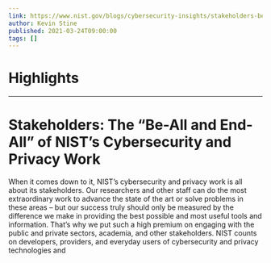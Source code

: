 ```yaml
---
link: https://www.nist.gov/blogs/cybersecurity-insights/stakeholders-be-all-and-end-all-nists-cybersecurity-and-privacy-work
author: Kevin Stine
published: 2021-03-24T09:00:00
tags: []
---
```

# Highlights


---
# Stakeholders: The “Be-All and End-All” of NIST’s Cybersecurity and Privacy Work
When it comes down to it, NIST’s cybersecurity and privacy work is all about its stakeholders. Our researchers and other staff can do the most extraordinary work to advance the state of the art or solve problems in these areas – but our success truly should only be measured by the difference we make in providing the best possible and most useful tools and information. That’s why we put such a high premium on engaging with the public and private sectors, academia, and other stakeholders. NIST counts on developers, providers, and everyday users of cybersecurity and privacy technologies and